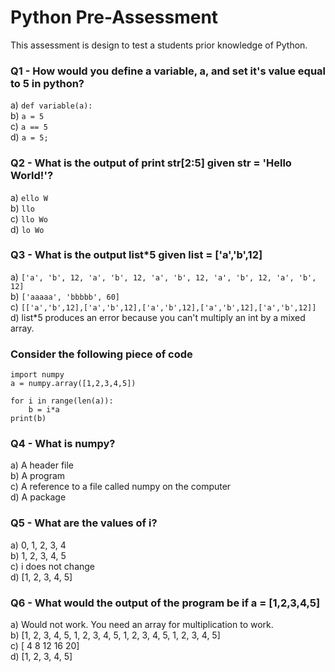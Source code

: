 # Python Pre-Assessment

This assessment is design to test a students prior knowledge of Python.

### Q1 - How would you define a variable, a, and set it's value equal to 5 in python?

a) ```def variable(a):```  
b) ```a = 5```  
c) ```a == 5```  
d) ```a = 5;```  


### Q2 - What is the output of print str[2:5] given str = 'Hello World!'?

a) ```ello W```  
b) ```llo ```  
c) ```llo Wo```  
d) ```lo Wo```  

### Q3 - What is the output list*5 given list = ['a','b',12]

a) ```['a', 'b', 12, 'a', 'b', 12, 'a', 'b', 12, 'a', 'b', 12, 'a', 'b', 12]```  
b) ```['aaaaa', 'bbbbb', 60]```  
c) ```[['a','b',12],['a','b',12],['a','b',12],['a','b',12],['a','b',12]]```  
d) list*5 produces an error because you can't multiply an int by a mixed array.

### Consider the following piece of code

``` 
import numpy
a = numpy.array([1,2,3,4,5])

for i in range(len(a)):
	b = i*a
print(b)
```

### Q4 - What is numpy?

a) A header file  
b) A program  
c) A reference to a file called numpy on the computer  
d) A package  

### Q5 - What are the values of i?

a) 0, 1, 2, 3, 4  
b) 1, 2, 3, 4, 5  
c) i does not change  
d) [1, 2, 3, 4, 5]  

### Q6 - What would the output of the program be if a = [1,2,3,4,5]

a) Would not work. You need an array for multiplication to work.  
b) [1, 2, 3, 4, 5, 1, 2, 3, 4, 5, 1, 2, 3, 4, 5, 1, 2, 3, 4, 5]  
c) [ 4  8 12 16 20]  
d) [1, 2, 3, 4, 5]  